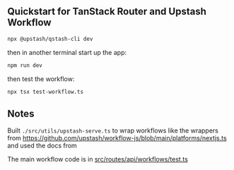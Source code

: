 ## Quickstart for TanStack Router and Upstash Workflow

```sh
npx @upstash/qstash-cli dev
```

then in another terminal start up the app:

```sh
npm run dev
```

then test the workflow:

```sh
npx tsx test-workflow.ts
```

## Notes

Built `./src/utils/upstash-serve.ts` to wrap workflows like the wrappers from https://github.com/upstash/workflow-js/blob/main/platforms/nextjs.ts and used the docs from

The main workflow code is in [src/routes/api/workflows/test.ts](src/routes/api/workflows/test.ts)
